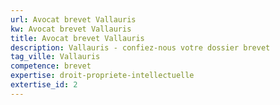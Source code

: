 ```yaml
---
url: Avocat brevet Vallauris
kw: Avocat brevet Vallauris
title: Avocat brevet Vallauris
description: Vallauris - confiez-nous votre dossier brevet
tag_ville: Vallauris
competence: brevet
expertise: droit-propriete-intellectuelle
extertise_id: 2
---
```

